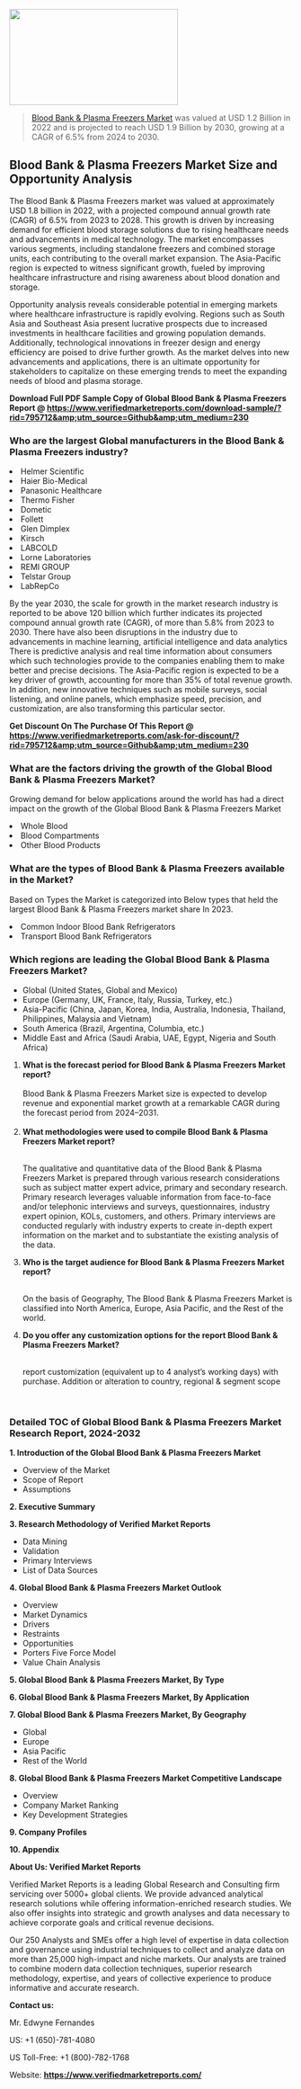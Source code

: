 <img src="https://ffe5etoiles.com/wp-content/uploads/2024/12/MST1-300x171.png" alt="" width="300" height="171" class="alignnone size-medium wp-image-20088" /><blockquote><p><p><a href="https://www.verifiedmarketreports.com/download-sample/?rid=795712&utm_source=Github&utm_medium=230" target="_blank">Blood Bank & Plasma Freezers Market</a> was valued at USD 1.2 Billion in 2022 and is projected to reach USD 1.9 Billion by 2030, growing at a CAGR of 6.5% from 2024 to 2030.</p></blockquote><p><h2>Blood Bank & Plasma Freezers Market Size and Opportunity Analysis</h2><p>The Blood Bank & Plasma Freezers market was valued at approximately USD 1.8 billion in 2022, with a projected compound annual growth rate (CAGR) of 6.5% from 2023 to 2028. This growth is driven by increasing demand for efficient blood storage solutions due to rising healthcare needs and advancements in medical technology. The market encompasses various segments, including standalone freezers and combined storage units, each contributing to the overall market expansion. The Asia-Pacific region is expected to witness significant growth, fueled by improving healthcare infrastructure and rising awareness about blood donation and storage.</p><p>Opportunity analysis reveals considerable potential in emerging markets where healthcare infrastructure is rapidly evolving. Regions such as South Asia and Southeast Asia present lucrative prospects due to increased investments in healthcare facilities and growing population demands. Additionally, technological innovations in freezer design and energy efficiency are poised to drive further growth. As the market delves into new advancements and applications, there is an ultimate opportunity for stakeholders to capitalize on these emerging trends to meet the expanding needs of blood and plasma storage.</p></p><p class=""><strong>Download Full PDF Sample Copy of Global Blood Bank & Plasma Freezers Report @ <a href="https://www.verifiedmarketreports.com/download-sample/?rid=795712&amp;utm_source=Github&amp;utm_medium=230" target="_blank">https://www.verifiedmarketreports.com/download-sample/?rid=795712&amp;utm_source=Github&amp;utm_medium=230</a></strong></p><h3 id="" class="">Who are the largest Global manufacturers in the Blood Bank & Plasma Freezers industry?</h3><p><li>Helmer Scientific</li><li> Haier Bio-Medical</li><li> Panasonic Healthcare</li><li> Thermo Fisher</li><li> Dometic</li><li> Follett</li><li> Glen Dimplex</li><li> Kirsch</li><li> LABCOLD</li><li> Lorne Laboratories</li><li> REMI GROUP</li><li> Telstar Group</li><li> LabRepCo</li></p><div class=""><div class="" dir="" data-message-author-role="" data-message-id="" data-message-model-slug=""><div class=""><div class=""><div class=""><div class="" dir="" data-message-author-role="" data-message-id="" data-message-model-slug=""><div class=""><div class=""><p>By the year 2030, the scale for growth in the market research industry is reported to be above 120 billion which further indicates its projected compound annual growth rate (CAGR), of more than 5.8% from 2023 to 2030. There have also been disruptions in the industry due to advancements in machine learning, artificial intelligence and data analytics There is predictive analysis and real time information about consumers which such technologies provide to the companies enabling them to make better and precise decisions. The Asia-Pacific region is expected to be a key driver of growth, accounting for more than 35% of total revenue growth. In addition, new innovative techniques such as mobile surveys, social listening, and online panels, which emphasize speed, precision, and customization, are also transforming this particular sector.</p><p><strong>Get Discount On The Purchase Of This Report @&nbsp; <a href="https://www.verifiedmarketreports.com/ask-for-discount/?rid=795712&amp;utm_source=Github&amp;utm_medium=230" target="_blank">https://www.verifiedmarketreports.com/ask-for-discount/?rid=795712&amp;utm_source=Github&amp;utm_medium=230</a></strong></p></div></div></div></div></div></div></div></div><h3 id="" class="">What are the factors driving the growth of the Global Blood Bank & Plasma Freezers Market?</h3><p id="" class="">Growing demand for below applications around the world has had a direct impact on the growth of the Global Blood Bank & Plasma Freezers Market</p><p id="" class=""><li>Whole Blood</li><li> Blood Compartments</li><li> Other Blood Products</li></p><h3 id="" class="">What are the types of Blood Bank & Plasma Freezers available in the Market?</h3><p id="" class="">Based on Types the Market is categorized into Below types that held the largest Blood Bank & Plasma Freezers market share In 2023.</p><p id="" class=""><li>Common Indoor Blood Bank Refrigerators</li><li> Transport Blood Bank Refrigerators</li></p><h3 id="" class="">Which regions are leading the Global Blood Bank & Plasma Freezers Market?</h3><ul><li>Global (United States, Global and Mexico)</li><li>Europe (Germany, UK, France, Italy, Russia, Turkey, etc.)</li><li>Asia-Pacific (China, Japan, Korea, India, Australia, Indonesia, Thailand, Philippines, Malaysia and Vietnam)</li><li>South America (Brazil, Argentina, Columbia, etc.)</li><li>Middle East and Africa (Saudi Arabia, UAE, Egypt, Nigeria and South Africa)</li></ul><p><ol><li><strong>What is the forecast period for Blood Bank & Plasma Freezers Market report?<br /></strong><br /><span data-sheets-root="1" data-sheets-value="{&quot;1&quot;:2,&quot;2&quot;:&quot;XXXX size is expected to develop revenue and exponential market growth at a remarkable CAGR during the forecast period from 2024&ndash;2030.&quot;}" data-sheets-userformat="{&quot;2&quot;:12674,&quot;4&quot;:{&quot;1&quot;:2,&quot;2&quot;:16776960},&quot;10&quot;:2,&quot;11&quot;:0,&quot;15&quot;:&quot;Arial&quot;,&quot;16&quot;:12}">Blood Bank & Plasma Freezers Market size is expected to develop revenue and exponential market growth at a remarkable CAGR during the forecast period from 2024&ndash;2031.</span><br /><br /></li><li><strong>What methodologies were used to compile Blood Bank & Plasma Freezers Market report?<br /><br /></strong><p>The qualitative and quantitative data of the&nbsp;Blood Bank & Plasma Freezers Market is prepared through various research considerations such as subject matter expert advice, primary and secondary research. Primary research leverages valuable information from face-to-face and/or telephonic interviews and surveys, questionnaires, industry expert opinion, KOLs, customers, and others. Primary interviews are conducted regularly with industry experts to create in-depth expert information on the market and to substantiate the existing analysis of the data.&nbsp;</p></li><li><strong>Who is the target audience for Blood Bank & Plasma Freezers Market report?<br /><br /></strong><p>On the basis of Geography, The&nbsp;Blood Bank & Plasma Freezers Market is classified into North America, Europe, Asia Pacific, and the Rest of the world.</p></li><li><strong>Do you offer any customization options for the report Blood Bank & Plasma Freezers Market?<br /><br /></strong><p>report customization (equivalent up to 4 analyst&rsquo;s working days) with purchase. Addition or alteration to country, regional &amp; segment scope</p><p>&nbsp;</p></li></ol></p><h3 id="" class="">Detailed TOC of Global Blood Bank & Plasma Freezers Market Research Report, 2024-2032</h3><p id="" class=""><strong>1. Introduction of the Global Blood Bank & Plasma Freezers Market</strong></p><ul><li>Overview of the Market</li><li>Scope of Report</li><li>Assumptions</li></ul><p id="" class=""><strong>2. Executive Summary</strong></p><p id="" class=""><strong>3. Research Methodology of&nbsp;Verified Market Reports</strong></p><ul><li>Data Mining</li><li>Validation</li><li>Primary Interviews</li><li>List of Data Sources</li></ul><p id="" class=""><strong>4. Global Blood Bank & Plasma Freezers Market Outlook</strong></p><ul><li>Overview</li><li>Market Dynamics</li><li>Drivers</li><li>Restraints</li><li>Opportunities</li><li>Porters Five Force Model</li><li>Value Chain Analysis</li></ul><p id="" class=""><strong>5. Global Blood Bank & Plasma Freezers Market, By&nbsp;Type</strong></p><p id="" class=""><strong>6. Global Blood Bank & Plasma Freezers Market, By Application</strong></p><p id="" class=""><strong>7. Global Blood Bank & Plasma Freezers Market, By Geography</strong></p><ul><li>Global</li><li>Europe</li><li>Asia Pacific</li><li>Rest of the World</li></ul><p id="" class=""><strong>8. Global Blood Bank & Plasma Freezers Market Competitive Landscape</strong></p><ul><li>Overview</li><li>Company Market Ranking</li><li>Key Development Strategies</li></ul><p id="" class=""><strong>9. Company Profiles</strong></p><p id="" class=""><strong>10. Appendix</strong></p><p id="" class=""><strong>About Us: Verified Market Reports</strong></p><p id="" class="">Verified Market Reports is a leading Global Research and Consulting firm servicing over 5000+ global clients. We provide advanced analytical research solutions while offering information-enriched research studies. We also offer insights into strategic and growth analyses and data necessary to achieve corporate goals and critical revenue decisions.</p><p id="" class="">Our 250 Analysts and SMEs offer a high level of expertise in data collection and governance using industrial techniques to collect and analyze data on more than 25,000 high-impact and niche markets. Our analysts are trained to combine modern data collection techniques, superior research methodology, expertise, and years of collective experience to produce informative and accurate research.</p><p id="" class=""><strong>Contact us:</strong></p><p id="" class="">Mr. Edwyne Fernandes</p><p id="" class="">US: +1 (650)-781-4080</p><p id="" class="">US Toll-Free: +1 (800)-782-1768</p><p id="" class="">Website: <a target="" data-test-app-aware-link=""><strong>https://www.verifiedmarketreports.com/</strong></a></p>
